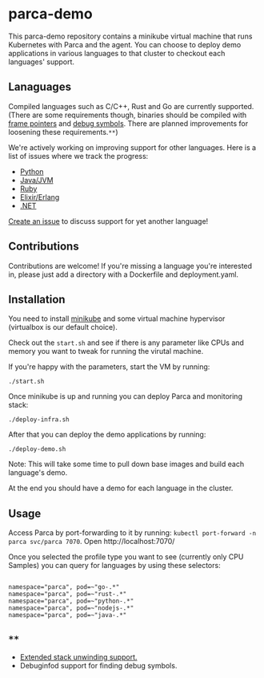 # parca-demo

This parca-demo repository contains a minikube virtual machine that runs Kubernetes with Parca and the agent.
You can choose to deploy demo applications in various languages to that cluster to checkout each languages' support.

## Lanaguages

Compiled languages such as C/C++, Rust and Go are currently supported. (There are some requirements though, binaries should be compiled with [frame pointers](https://en.wikipedia.org/wiki/Call_stack#Stack_and_frame_pointers) and [debug symbols](https://en.wikipedia.org/wiki/Debug_symbol). There are planned improvements for loosening these requirements.`**`)

We're actively working on improving support for other languages.
Here is a list of issues where we track the progress:

* [Python](https://github.com/parca-dev/parca-agent/issues/2)
* [Java/JVM](https://github.com/parca-dev/parca-agent/issues/1)
* [Ruby](https://github.com/parca-dev/parca-agent/issues/3)
* [Elixir/Erlang](https://github.com/parca-dev/parca-agent/issues/145)
* [.NET](https://github.com/parca-dev/parca-agent/issues/161)

[Create an issue](https://github.com/parca-dev/parca-agent/issues/new/choose) to discuss support for yet another language!

## Contributions

Contributions are welcome!
If you're missing a language you're interested in, please just add a directory with a Dockerfile and deployment.yaml.

## Installation

You need to install [minikube](https://minikube.sigs.k8s.io/docs/start/) and some virtual machine hypervisor (virtualbox is our default choice).

Check out the `start.sh` and see if there is any parameter like CPUs and memory you want to tweak for running the virutal machine.

If you're happy with the parameters, start the VM by running:
```
./start.sh
```

Once minikube is up and running you can deploy Parca and monitoring stack:
```
./deploy-infra.sh
```

After that you can deploy the demo applications by running:
```
./deploy-demo.sh
```

Note: This will take some time to pull down base images and build each language's demo.

At the end you should have a demo for each language in the cluster.

## Usage

Access Parca by port-forwarding to it by running: `kubectl port-forward -n parca svc/parca 7070`.
Open http://localhost:7070/

Once you selected the profile type you want to see (currently only CPU Samples) you can query for languages by using these selectors:
```

namespace="parca", pod=~"go-.*"
namespace="parca", pod=~"rust-.*"
namespace="parca", pod=~"python-.*"
namespace="parca", pod=~"nodejs-.*"
namespace="parca", pod=~"java-.*"
```

## `**`

- [Extended stack unwinding support.](https://github.com/parca-dev/parca-agent/issues/293)
- Debuginfod support for finding debug symbols.
